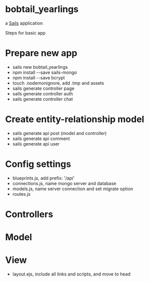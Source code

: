 # bobtail_yearlings

a [Sails](http://sailsjs.org) application

Steps for basic app

Prepare new app
===============
* sails new bobtail_yearlings
* npm install --save sails-mongo
* npm install --save bcrypt
* touch .nodemonignore, add .tmp and assets
* sails generate controller page
* sails generate controller auth
* sails generate controller chat

Create entity-relationship model
================================
* sails generate api post (model and controller)
* sails generate api comment
* sails generate api user

Config settings
===============
* blueprints.js, add prefix: '/api'
* connections.js, name mongo server and database
* models.js, name server connection and set migrate option
* routes.js

Controllers
===========

Model
=====

View
====
* layout.ejs, include all links and scripts, and move to head

